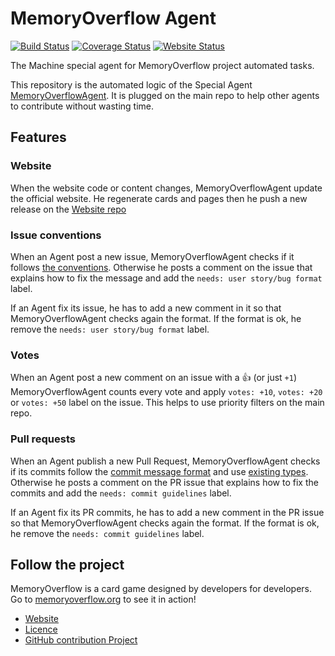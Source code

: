 # MemoryOverflow Agent

[![Build Status](https://travis-ci.org/CodeCorico/MemoryOverflow-agent.svg)](https://travis-ci.org/CodeCorico/MemoryOverflow-agent)
[![Coverage Status](https://img.shields.io/coveralls/CodeCorico/MemoryOverflow-agent.svg)](https://coveralls.io/r/CodeCorico/MemoryOverflow-agent)
[![Website Status](http://agent.memoryoverflow.org/status.svg)](https://github.com/CodeCorico/MemoryOverflow-website)

The Machine special agent for MemoryOverflow project automated tasks.

This repository is the automated logic of the Special Agent [MemoryOverflowAgent](https://github.com/MemoryOverflowAgent). It is plugged on the main repo to help other agents to contribute without wasting time.

## Features

### Website

When the website code or content changes, MemoryOverflowAgent update the official website. He regenerate cards and pages then he push a new release on the [Website repo](https://github.com/CodeCorico/MemoryOverflow-website)

### Issue conventions

When an Agent post a new issue, MemoryOverflowAgent checks if it follows [the conventions](https://github.com/CodeCorico/MemoryOverflow/blob/master/CONTRIBUTING.md). Otherwise he posts a comment on the issue that explains how to fix the message and add the `needs: user story/bug format` label.

If an Agent fix its issue, he has to add a new comment in it so that MemoryOverflowAgent checks again the format. If the format is ok, he remove the `needs: user story/bug format` label.

### Votes

When an Agent post a new comment on an issue with a :+1: (or just `+1`) MemoryOverflowAgent counts every vote and apply `votes: +10`, `votes: +20` or `votes: +50` label on the issue. This helps to use priority filters on the main repo.

### Pull requests

When an Agent publish a new Pull Request, MemoryOverflowAgent checks if its commits follow the [commit message format](https://github.com/CodeCorico/MemoryOverflow/blob/master/CONTRIBUTING.md#commit-message-format') and use [existing types](https://github.com/CodeCorico/MemoryOverflow/blob/master/CONTRIBUTING.md#type). Otherwise he posts a comment on the PR issue that explains how to fix the commits and add the `needs: commit guidelines` label.

If an Agent fix its PR commits, he has to add a new comment in the PR issue so that MemoryOverflowAgent checks again the format. If the format is ok, he remove the `needs: commit guidelines` label.

## Follow the project

MemoryOverflow is a card game designed by developers for developers. Go to [memoryoverflow.org](http://memoryoverflow.org) to see it in action!

* [Website](http://memoryoverflow.org)
* [Licence](https://github.com/CodeCorico/MemoryOverflow-website/blob/master/LICENSE)
* [GitHub contribution Project](https://github.com/CodeCorico/MemoryOverflow)
